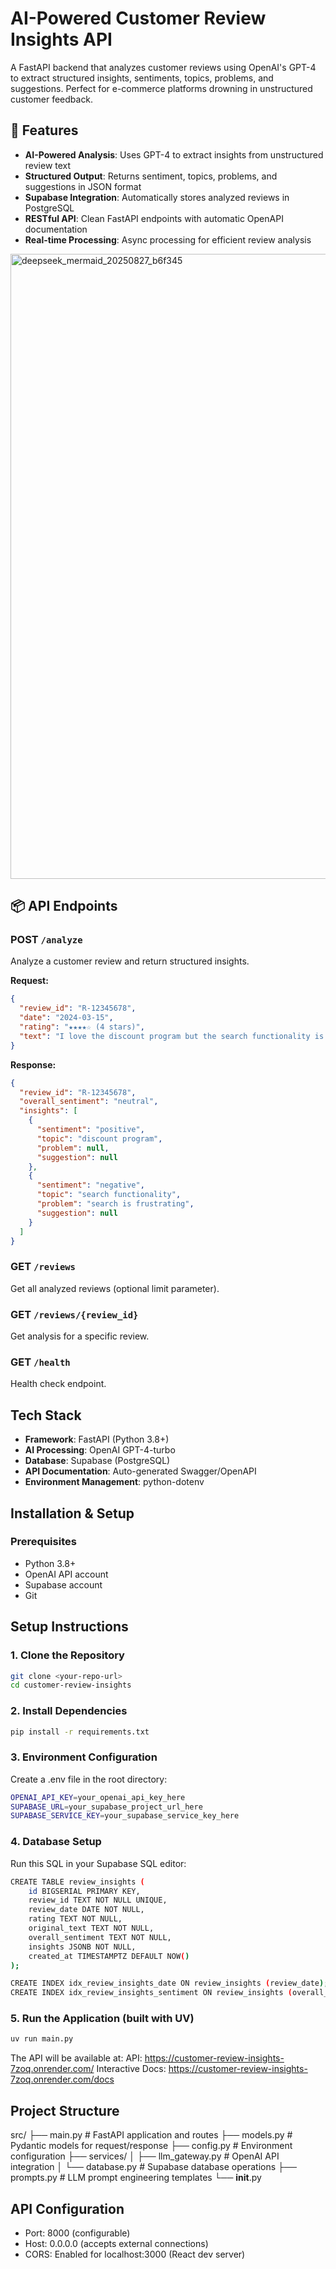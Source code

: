 # AI-Powered Customer Review Insights API

A FastAPI backend that analyzes customer reviews using OpenAI's GPT-4 to extract structured insights, sentiments, topics, problems, and suggestions. Perfect for e-commerce platforms drowning in unstructured customer feedback.

## 🚀 Features

- **AI-Powered Analysis**: Uses GPT-4 to extract insights from unstructured review text
- **Structured Output**: Returns sentiment, topics, problems, and suggestions in JSON format
- **Supabase Integration**: Automatically stores analyzed reviews in PostgreSQL
- **RESTful API**: Clean FastAPI endpoints with automatic OpenAPI documentation
- **Real-time Processing**: Async processing for efficient review analysis


<img width="auto" height="1000" alt="deepseek_mermaid_20250827_b6f345" src="https://github.com/user-attachments/assets/3360cc61-ee31-4a29-bd2a-fc01ff1184ff" />


## 📦 API Endpoints

### POST `/analyze`

Analyze a customer review and return structured insights.

**Request:**

```json
{
  "review_id": "R-12345678",
  "date": "2024-03-15",
  "rating": "★★★★☆ (4 stars)",
  "text": "I love the discount program but the search functionality is frustrating."
}
```

**Response:**

```json
{
  "review_id": "R-12345678",
  "overall_sentiment": "neutral",
  "insights": [
    {
      "sentiment": "positive",
      "topic": "discount program",
      "problem": null,
      "suggestion": null
    },
    {
      "sentiment": "negative",
      "topic": "search functionality",
      "problem": "search is frustrating",
      "suggestion": null
    }
  ]
}
```

### GET `/reviews`

Get all analyzed reviews (optional limit parameter).

### GET `/reviews/{review_id}`

Get analysis for a specific review.

### GET `/health`

Health check endpoint.

## Tech Stack

- **Framework**: FastAPI (Python 3.8+)
- **AI Processing**: OpenAI GPT-4-turbo
- **Database**: Supabase (PostgreSQL)
- **API Documentation**: Auto-generated Swagger/OpenAPI
- **Environment Management**: python-dotenv

## Installation & Setup

### Prerequisites

- Python 3.8+
- OpenAI API account
- Supabase account
- Git

## Setup Instructions

### 1. Clone the Repository

```bash
git clone <your-repo-url>
cd customer-review-insights
```

### 2. Install Dependencies

```bash
pip install -r requirements.txt
```

### 3. Environment Configuration

Create a .env file in the root directory:

```bash
OPENAI_API_KEY=your_openai_api_key_here
SUPABASE_URL=your_supabase_project_url_here
SUPABASE_SERVICE_KEY=your_supabase_service_key_here
```

### 4. Database Setup

Run this SQL in your Supabase SQL editor:

```bash
CREATE TABLE review_insights (
    id BIGSERIAL PRIMARY KEY,
    review_id TEXT NOT NULL UNIQUE,
    review_date DATE NOT NULL,
    rating TEXT NOT NULL,
    original_text TEXT NOT NULL,
    overall_sentiment TEXT NOT NULL,
    insights JSONB NOT NULL,
    created_at TIMESTAMPTZ DEFAULT NOW()
);

CREATE INDEX idx_review_insights_date ON review_insights (review_date);
CREATE INDEX idx_review_insights_sentiment ON review_insights (overall_sentiment);
```

### 5. Run the Application (built with UV)

```bash
uv run main.py
```

The API will be available at:
API: https://customer-review-insights-7zoq.onrender.com/
Interactive Docs: https://customer-review-insights-7zoq.onrender.com/docs

## Project Structure

src/
├── main.py # FastAPI application and routes
├── models.py # Pydantic models for request/response
├── config.py # Environment configuration
├── services/
│ ├── llm_gateway.py # OpenAI API integration
│ └── database.py # Supabase database operations
├── prompts.py # LLM prompt engineering templates
└── **init**.py

## API Configuration

- Port: 8000 (configurable)
- Host: 0.0.0.0 (accepts external connections)
- CORS: Enabled for localhost:3000 (React dev server)
